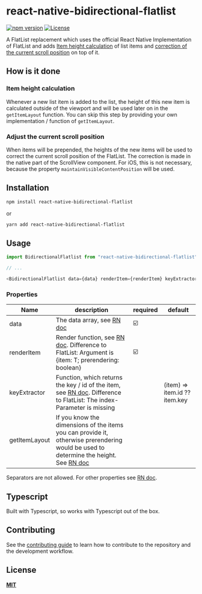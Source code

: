 # react-native-bidirectional-flatlist
[![npm version](https://img.shields.io/npm/v/react-native-bidirectional-flatlist.svg?style=flat)](https://www.npmjs.com/package/react-native-bidirectional-flatlist)
[![License](https://img.shields.io/badge/License-MIT-brightgreen.svg)](https://opensource.org/licenses/MIT)

A FlatList replacement which uses the official React Native Implementation of FlatList and adds [Item height calculation](#item-height-calculation) of list items and [correction of the current scroll position](#adjust-the-current-scroll-position) on top of it.

## How is it done

### Item height calculation
Whenever a new list item is added to the list, the height of this new item is calculated outside of the viewport and will be used later on in the `getItemLayout` function. You can skip this step by providing your own implementation / function of `getItemLayout`.

### Adjust the current scroll position
When items will be prepended, the heights of the new items will be used to correct the current scroll position of the FlatList. The correction is made in the native part of the ScrollView component.
For iOS, this is not necessary, because the property `maintainVisibleContentPosition` will be used.

## Installation

```sh
npm install react-native-bidirectional-flatlist
```

or

```sh
yarn add react-native-bidirectional-flatlist
```

## Usage

```js
import BidirectionalFlatlist from "react-native-bidirectional-flatlist";

// ...

<BidirectionalFlatlist data={data} renderItem={renderItem} keyExtractor={keyExtractor} />
```

### Properties
| Name          | description                                                                                                                                                                | required | default |
|---------------|----------------------------------------------------------------------------------------------------------------------------------------------------------------------------|--------|---------|
| data          | The data array, see [RN doc](https://reactnative.dev/docs/flatlist#required-data)                                                                                          | ☑️     |         |
| renderItem    | Render function, see [RN doc](https://reactnative.dev/docs/flatlist#required-renderitem). Difference to FlatList: Argument is {item: T; prerendering: boolean}             | ☑️     |         |
| keyExtractor  | Function, which returns the key / id of the item, see [RN doc](https://reactnative.dev/docs/flatlist#keyextractor). Difference to FlatList: The index-Parameter is missing |        | (item) => item.id ?? item.key        |
| getItemLayout | If you know the dimensions of the items you can provide it, otherwise prerendering would be used to determine the height. See [RN doc](https://reactnative.dev/docs/flatlist#getitemlayout)                                             |        |         |

Separators are not allowed. For other properties see [RN doc](https://reactnative.dev/docs/flatlist).

## Typescript

Built with Typescript, so works with Typescript out of the box.

## Contributing

See the [contributing guide](CONTRIBUTING.md) to learn how to contribute to the repository and the development workflow.

## License

**[MIT](https://github.com/steuerbot/react-native-bidirectional-flatlist/blob/main/LICENSE)**
